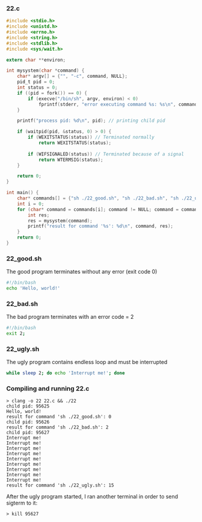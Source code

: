 
### 22.c

```c
#include <stdio.h>
#include <unistd.h>
#include <errno.h>
#include <string.h>
#include <stdlib.h>
#include <sys/wait.h>

extern char **environ;

int mysystem(char *command) {
    char* argv[] = {"", "-c", command, NULL};
    pid_t pid = 0;
    int status = 0;
    if ((pid = fork()) == 0) {
        if (execve("/bin/sh", argv, environ) < 0)
            fprintf(stderr, "error executing command %s: %s\n", command, strerror(errno));
    }

    printf("process pid: %d\n", pid); // printing child pid

    if (waitpid(pid, &status, 0) > 0) {
        if (WEXITSTATUS(status)) // Terminated normally
            return WEXITSTATUS(status);
        
        if (WIFSIGNALED(status)) // Terminated because of a signal
            return WTERMSIG(status);
    }

    return 0;
}

int main() {
    char* commands[] = {"sh ./22_good.sh", "sh ./22_bad.sh", "sh ./22_ugly.sh", NULL};
    int i = 0;
    for (char* command = commands[i]; command != NULL; command = commands[++i]) {
        int res;
        res = mysystem(command);
        printf("result for command '%s': %d\n", command, res);
    }
    return 0;
}
```

### 22_good.sh
The good program terminates without any error (exit code 0)
```bash
#!/bin/bash
echo 'Hello, world!'
```

### 22_bad.sh
The bad program terminates with an error code = 2
```bash
#!/bin/bash
exit 2;
```

### 22_ugly.sh
The ugly program contains endless loop and must be interrupted
```bash
while sleep 2; do echo 'Interrupt me!'; done
```


### Compiling and running 22.c
```
> clang -o 22 22.c && ./22
child pid: 95625
Hello, world!
result for command 'sh ./22_good.sh': 0
child pid: 95626
result for command 'sh ./22_bad.sh': 2
child pid: 95627
Interrupt me!
Interrupt me!
Interrupt me!
Interrupt me!
Interrupt me!
Interrupt me!
Interrupt me!
Interrupt me!
Interrupt me!
result for command 'sh ./22_ugly.sh': 15
```

After the ugly program started, I ran another terminal in order to send sigterm to it:
```
> kill 95627
```